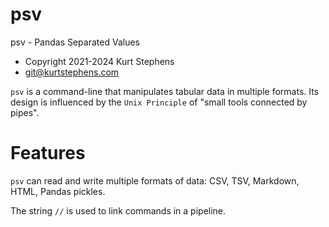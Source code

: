 # psv

psv - Pandas Separated Values

- Copyright 2021-2024 Kurt Stephens
- git@kurtstephens.com

`psv` is a command-line that manipulates tabular data in multiple formats.
Its design is influenced by the `Unix Principle` of "small tools connected by pipes".

# Features

`psv` can read and write multiple formats of data: CSV, TSV, Markdown, HTML, Pandas pickles.

The string `//` is used to link commands in a pipeline.

